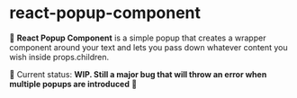 # react-popup-component
  
:black_square_button: **React Popup Component** is a simple popup that creates a wrapper component around your text and lets you pass down whatever content you wish inside props.children.

:construction: Current status: **WIP. Still a major bug that will throw an error when multiple popups are introduced** :construction:
